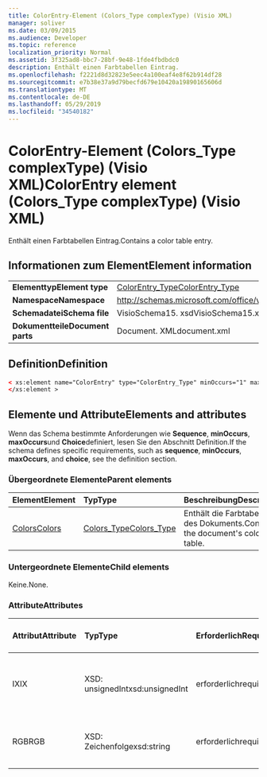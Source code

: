 ```yaml
---
title: ColorEntry-Element (Colors_Type complexType) (Visio XML)
manager: soliver
ms.date: 03/09/2015
ms.audience: Developer
ms.topic: reference
localization_priority: Normal
ms.assetid: 3f325ad8-bbc7-28bf-9e48-1fde4fbdbdc0
description: Enthält einen Farbtabellen Eintrag.
ms.openlocfilehash: f2221d8d32823e5eec4a100eaf4e8f62b914df28
ms.sourcegitcommit: e7b38e37a9d79becfd679e10420a19890165606d
ms.translationtype: MT
ms.contentlocale: de-DE
ms.lasthandoff: 05/29/2019
ms.locfileid: "34540182"
---
```

# <a name="colorentry-element-colorstype-complextype-visio-xml"></a><span data-ttu-id="5a0bd-103">ColorEntry-Element (Colors_Type complexType) (Visio XML)</span><span class="sxs-lookup"><span data-stu-id="5a0bd-103">ColorEntry element (Colors_Type complexType) (Visio XML)</span></span>

<span data-ttu-id="5a0bd-104">Enthält einen Farbtabellen Eintrag.</span><span class="sxs-lookup"><span data-stu-id="5a0bd-104">Contains a color table entry.</span></span>
  
## <a name="element-information"></a><span data-ttu-id="5a0bd-105">Informationen zum Element</span><span class="sxs-lookup"><span data-stu-id="5a0bd-105">Element information</span></span>

|||
|:-----|:-----|
|<span data-ttu-id="5a0bd-106">**Elementtyp**</span><span class="sxs-lookup"><span data-stu-id="5a0bd-106">**Element type**</span></span> <br/> |[<span data-ttu-id="5a0bd-107">ColorEntry_Type</span><span class="sxs-lookup"><span data-stu-id="5a0bd-107">ColorEntry_Type</span></span>](colorentry_type-complextypevisio-xml.md) <br/> |
|<span data-ttu-id="5a0bd-108">**Namespace**</span><span class="sxs-lookup"><span data-stu-id="5a0bd-108">**Namespace**</span></span> <br/> |http://schemas.microsoft.com/office/visio/2012/main  <br/> |
|<span data-ttu-id="5a0bd-109">**Schemadatei**</span><span class="sxs-lookup"><span data-stu-id="5a0bd-109">**Schema file**</span></span> <br/> |<span data-ttu-id="5a0bd-110">VisioSchema15. xsd</span><span class="sxs-lookup"><span data-stu-id="5a0bd-110">VisioSchema15.xsd</span></span>  <br/> |
|<span data-ttu-id="5a0bd-111">**Dokumentteile**</span><span class="sxs-lookup"><span data-stu-id="5a0bd-111">**Document parts**</span></span> <br/> |<span data-ttu-id="5a0bd-112">Document. XML</span><span class="sxs-lookup"><span data-stu-id="5a0bd-112">document.xml</span></span>  <br/> |
   
## <a name="definition"></a><span data-ttu-id="5a0bd-113">Definition</span><span class="sxs-lookup"><span data-stu-id="5a0bd-113">Definition</span></span>

```XML
< xs:element name="ColorEntry" type="ColorEntry_Type" minOccurs="1" maxOccurs="unbounded" >
</xs:element >
```

## <a name="elements-and-attributes"></a><span data-ttu-id="5a0bd-114">Elemente und Attribute</span><span class="sxs-lookup"><span data-stu-id="5a0bd-114">Elements and attributes</span></span>

<span data-ttu-id="5a0bd-115">Wenn das Schema bestimmte Anforderungen wie **Sequence**, **minOccurs**, **maxOccurs**und **Choice**definiert, lesen Sie den Abschnitt Definition.</span><span class="sxs-lookup"><span data-stu-id="5a0bd-115">If the schema defines specific requirements, such as **sequence**, **minOccurs**, **maxOccurs**, and **choice**, see the definition section.</span></span> 
  
### <a name="parent-elements"></a><span data-ttu-id="5a0bd-116">Übergeordnete Elemente</span><span class="sxs-lookup"><span data-stu-id="5a0bd-116">Parent elements</span></span>

|<span data-ttu-id="5a0bd-117">**Element**</span><span class="sxs-lookup"><span data-stu-id="5a0bd-117">**Element**</span></span>|<span data-ttu-id="5a0bd-118">**Typ**</span><span class="sxs-lookup"><span data-stu-id="5a0bd-118">**Type**</span></span>|<span data-ttu-id="5a0bd-119">**Beschreibung**</span><span class="sxs-lookup"><span data-stu-id="5a0bd-119">**Description**</span></span>|
|:-----|:-----|:-----|
|[<span data-ttu-id="5a0bd-120">Colors</span><span class="sxs-lookup"><span data-stu-id="5a0bd-120">Colors</span></span>](colors-element-visiodocument_type-complextypevisio-xml.md) <br/> |[<span data-ttu-id="5a0bd-121">Colors_Type</span><span class="sxs-lookup"><span data-stu-id="5a0bd-121">Colors_Type</span></span>](colors_type-complextypevisio-xml.md) <br/> |<span data-ttu-id="5a0bd-122">Enthält die Farbtabelle des Dokuments.</span><span class="sxs-lookup"><span data-stu-id="5a0bd-122">Contains the document's color table.</span></span>  <br/> |
   
### <a name="child-elements"></a><span data-ttu-id="5a0bd-123">Untergeordnete Elemente</span><span class="sxs-lookup"><span data-stu-id="5a0bd-123">Child elements</span></span>

<span data-ttu-id="5a0bd-124">Keine.</span><span class="sxs-lookup"><span data-stu-id="5a0bd-124">None.</span></span>
  
### <a name="attributes"></a><span data-ttu-id="5a0bd-125">Attribute</span><span class="sxs-lookup"><span data-stu-id="5a0bd-125">Attributes</span></span>

|<span data-ttu-id="5a0bd-126">**Attribut**</span><span class="sxs-lookup"><span data-stu-id="5a0bd-126">**Attribute**</span></span>|<span data-ttu-id="5a0bd-127">**Typ**</span><span class="sxs-lookup"><span data-stu-id="5a0bd-127">**Type**</span></span>|<span data-ttu-id="5a0bd-128">**Erforderlich**</span><span class="sxs-lookup"><span data-stu-id="5a0bd-128">**Required**</span></span>|<span data-ttu-id="5a0bd-129">**Beschreibung**</span><span class="sxs-lookup"><span data-stu-id="5a0bd-129">**Description**</span></span>|<span data-ttu-id="5a0bd-130">**Mögliche Werte**</span><span class="sxs-lookup"><span data-stu-id="5a0bd-130">**Possible values**</span></span>|
|:-----|:-----|:-----|:-----|:-----|
|<span data-ttu-id="5a0bd-131">IX</span><span class="sxs-lookup"><span data-stu-id="5a0bd-131">IX</span></span>  <br/> |<span data-ttu-id="5a0bd-132">XSD: unsignedInt</span><span class="sxs-lookup"><span data-stu-id="5a0bd-132">xsd:unsignedInt</span></span>  <br/> |<span data-ttu-id="5a0bd-133">erforderlich</span><span class="sxs-lookup"><span data-stu-id="5a0bd-133">required</span></span>  <br/> |<span data-ttu-id="5a0bd-134">Der nullbasierte Index des Elements innerhalb des übergeordneten Elements.</span><span class="sxs-lookup"><span data-stu-id="5a0bd-134">The zero-based index of the element within its parent element.</span></span>  <br/> |<span data-ttu-id="5a0bd-135">Werte des XSD: unsignedInt-Typs.</span><span class="sxs-lookup"><span data-stu-id="5a0bd-135">Values of the xsd:unsignedInt type.</span></span>  <br/> |
|<span data-ttu-id="5a0bd-136">RGB</span><span class="sxs-lookup"><span data-stu-id="5a0bd-136">RGB</span></span>  <br/> |<span data-ttu-id="5a0bd-137">XSD: Zeichenfolge</span><span class="sxs-lookup"><span data-stu-id="5a0bd-137">xsd:string</span></span>  <br/> |<span data-ttu-id="5a0bd-138">erforderlich</span><span class="sxs-lookup"><span data-stu-id="5a0bd-138">required</span></span>  <br/> |<span data-ttu-id="5a0bd-139">Der Hexadezimalwert des Farbtabellen Eintrags.</span><span class="sxs-lookup"><span data-stu-id="5a0bd-139">The hexadecimal value of the color table entry.</span></span>  <br/> |<span data-ttu-id="5a0bd-140">Werte des Typs XSD: String.</span><span class="sxs-lookup"><span data-stu-id="5a0bd-140">Values of the xsd:string type.</span></span>  <br/> |
   

